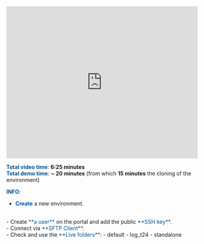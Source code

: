 <html>
 <body>
<iframe src="https://www.youtube.com/embed/wqBTV76cAOQ"
width="100%" height="400" frameborder="0" allowfullscreen></iframe>
 </body>
</html>

<br>

<span style="color:#005294">**Total video time**</span>: **6:25 minutes**
<br>
<span style="color:#005294">**Total demo time**</span>: **~ 20 minutes** (from which **15 minutes** the cloning of the environment)

<span style="color:#005294">**INFO**</span>:
<br>
 - <span style="color:#005294">**Create**</span> a new environment.
<br>
 - Create <span style="color:#005294">**a user**</span> on the portal and add the public <span style="color:#005294">**SSH key**</span>.
<br>
 - Connect via <span style="color:#005294">**SFTP Client**</span>.
<br>
 - Check and use the <span style="color:#005294">**Live folders**</span>:
   - default 
   - log_t24
   - standalone

